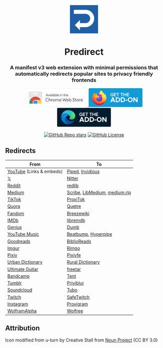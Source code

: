 <div align="center">
<img src="assets/icon.svg" height="90" alt="Predirect logo">
<h1>Predirect</h1>
<h3>A manifest v3 web extension with minimal permissions that automatically redirects popular sites to privacy friendly frontends</h3>

<a href="https://chromewebstore.google.com/detail/predirect/aiillidfcgfckfhkpiakhkkpbkknagnp"><img src = "assets/chrome.png" alt="Available in the Chrome Web Store" height="60">
</a>
<a href="https://addons.mozilla.org/en-US/firefox/addon/predirector/"><img src = "assets/mozilla.svg" alt="Get the addon firefox" height="60">
</a>
<a href="https://microsoftedge.microsoft.com/addons/detail/predirect/meehajiemfkahmhbemddchfhafmjcnij"><img src = "assets/edge.svg" alt="Get the addon Microsoft Edge" height="60">
</a>

[![GitHub Repo stars](https://img.shields.io/github/stars/libreom/predirect?style=social)](https://github.com/libreom/predirect/stargazers)
[![GitHub License](https://img.shields.io/github/license/libreom/predirect?style=social)](./COPYING)

</div>

## Redirects

| From                                                 | To                                                                                                                                                               |
| ---------------------------------------------------- | ---------------------------------------------------------------------------------------------------------------------------------------------------------------- |
| [YouTube](https://youtube.com) (Links & embeds)      | [Piped](https://github.com/TeamPiped/Piped), [Invidious](https://github.com/iv-org/invidious)                                                                    |
| [𝕏](https://twitter.com)                             | [Nitter](https://github.com/zedeus/nitter)                                                                                                                       |
| [Reddit](https://reddit.com)                         | [redlib](https://github.com/redlib-org/redlib)                                                                                                                   |
| [Medium](https://medium.com)                         | [Scribe](https://sr.ht/~edwardloveall/Scribe/), [LibMedium](https://github.com/realaravinth/libmedium), [medium.rip](https://github.com/SphericalKat/medium.rip) |
| [TikTok](https://tiktok.com)                         | [ProxiTok](https://github.com/pablouser1/ProxiTok)                                                                                                               |
| [Quora](https://quora.com)                           | [Quetre](https://github.com/zyachel/quetre)                                                                                                                      |
| [Fandom](https://www.fandom.com/)                    | [Breezewiki](https://gitdab.com/cadence/breezewiki)                                                                                                              |
| [IMDb](https://www.imdb.com//)                       | [libremdb](https://github.com/zyachel/libremdb)                                                                                                                  |
| [Genius](https://genius.com)                         | [Dumb](https://github.com/rramiachraf/dumb)                                                                                                                      |
| [YouTube Music](https://music.youtube.com//)        | [Beatbump](https://github.com/snuffyDev/Beatbump), [Hyperpipe](https://codeberg.org/Hyperpipe/Hyperpipe)                                                         |
| [Goodreads](https://www.goodreads.com/)              | [BiblioReads](https://github.com/nesaku/BiblioReads)                                                                                                             |
| [Imgur](https://imgur.com/)                          | [Rimgo](https://codeberg.org/rimgo/rimgo)                                                                                                                        |
| [Pixiv](https://www.pixiv.net/)                      | [Pixivfe](https://codeberg.org/vnpower/pixivfe)                                                                                                                  |
| [Urban Dictionary](https://www.urbandictionary.com/) | [Rural Dictionary](https://codeberg.org/zortazert/rural-dictionary/)                                                                                             |
| [Ultimate Guitar](https://www.ultimate-guitar.com/)  | [freetar](https://github.com/kmille/freetar)                                                                                                                     |
| [Bandcamp](https://bandcamp.com/)                    | [Tent](https://forgejo.sny.sh/sun/Tent)                                                                                                                          |
| [Tumblr](https://tumblr.com/)                        | [Priviblur](https://github.com/syeopite/priviblur)                                                                                                               |
| [Soundcloud](https://www.ultimate-guitar.com/)       | [Tubo](https://github.com/migalmoreno/tubo)                                                                                                                      |
| [Twitch](https://www.twitch.tv/)                     | [SafeTwitch](https://codeberg.org/SafeTwitch/safetwitch)                                                                                                         |
| [Instagram](https://www.instagram.com/)              | [Proxigram](https://codeberg.org/ThePenguinDev/proxigram)                                                                                                        |
| [WolframAlpha](https://www.wolframalpha.com/)        | [Wolfree](https://codeberg.org/wolfree/wolfree-dockerfile)                                                                                                       |

## Attribution

Icon modified from u-turn by Creative Stall from [Noun Project](https://thenounproject.com/browse/icons/term/u-turn/) (CC BY 3.0)
